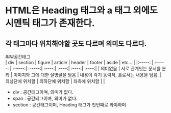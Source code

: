 # HTML은 Heading 태그와 a 태그 외에도 시멘틱 태그가 존재한다.
## 각 태그마다 위치해야할 곳도 다르며 의미도 다르다.  

###공간태그  
| div | section | figure | article | header | footer | aside | etc... |
|:-----: | :-----: | :-----:| :-----:| :----:| :----:| :----:| :----:|
| 의미없음 | 서로 관계잇는 문서를 분리 | 이미지와 그에 대한 설명글을 담음 | 내용이 각기 동릭적, 홀로서는 내용을 담음. | 최상단에 위치함 | 최하단에 위치함 | 좌측에 위치함 | |

-  div : 공간태그이며, 의미가 없다.
-  span : 공간테그이며, 의미가 없다.
-  section : 공간태그이며, Heading 태그가 첫번째로 와야하며 